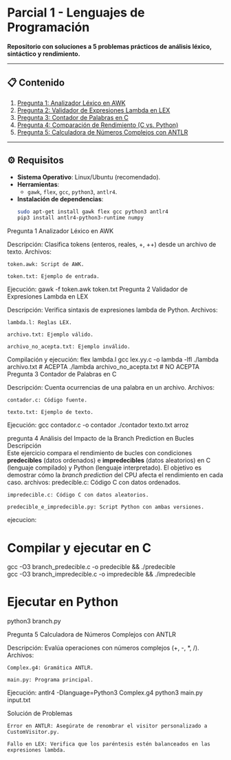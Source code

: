 # Parcial 1 - Lenguajes de Programación  
**Repositorio con soluciones a 5 problemas prácticos de análisis léxico, sintáctico y rendimiento.**

---

## 📋 Contenido  
1. [Pregunta 1: Analizador Léxico en AWK](#pregunta-1)  
2. [Pregunta 2: Validador de Expresiones Lambda en LEX](#pregunta-2)  
3. [Pregunta 3: Contador de Palabras en C](#pregunta-3)  
4. [Pregunta 4: Comparación de Rendimiento (C vs. Python)](#pregunta-4)  
5. [Pregunta 5: Calculadora de Números Complejos con ANTLR](#pregunta-5)  

---

## ⚙️ Requisitos  
- **Sistema Operativo**: Linux/Ubuntu (recomendado).  
- **Herramientas**:  
  - `gawk`, `flex`, `gcc`, `python3`, `antlr4`.  
- **Instalación de dependencias**:  
  ```bash
  sudo apt-get install gawk flex gcc python3 antlr4
  pip3 install antlr4-python3-runtime numpy
Pregunta 1
Analizador Léxico en AWK

Descripción: Clasifica tokens (enteros, reales, +, ++) desde un archivo de texto.
Archivos:

    token.awk: Script de AWK.

    token.txt: Ejemplo de entrada.

Ejecución:
gawk -f token.awk token.txt
Pregunta 2
Validador de Expresiones Lambda en LEX

Descripción: Verifica sintaxis de expresiones lambda de Python.
Archivos:

    lambda.l: Reglas LEX.

    archivo.txt: Ejemplo válido.

    archivo_no_acepta.txt: Ejemplo inválido.

Compilación y ejecución:
flex lambda.l
gcc lex.yy.c -o lambda -lfl
./lambda archivo.txt          # ACEPTA
./lambda archivo_no_acepta.txt # NO ACEPTA
Pregunta 3
Contador de Palabras en C

Descripción: Cuenta ocurrencias de una palabra en un archivo.
Archivos:

    contador.c: Código fuente.

    texto.txt: Ejemplo de texto.

Ejecución:
gcc contador.c -o contador
./contador texto.txt arroz

pregunta 4
Análisis del Impacto de la Branch Prediction en Bucles
Descripción  
Este ejercicio compara el rendimiento de bucles con condiciones **predecibles** (datos ordenados) e **impredecibles** (datos aleatorios) en C (lenguaje compilado) y Python (lenguaje interpretado). El objetivo es demostrar cómo la *branch prediction* del CPU afecta el rendimiento en cada caso.
archivos:
    predecible.c: Código C con datos ordenados.

    impredecible.c: Código C con datos aleatorios.

    predecible_e_impredecible.py: Script Python con ambas versiones.
ejecucion:
# Compilar y ejecutar en C  
gcc -O3 branch_predecible.c -o predecible && ./predecible  
gcc -O3 branch_impredecible.c -o impredecible && ./impredecible  

# Ejecutar en Python  
python3 branch.py  

Pregunta 5
Calculadora de Números Complejos con ANTLR

Descripción: Evalúa operaciones con números complejos (+, -, *, /).
Archivos:

    Complex.g4: Gramática ANTLR.

    main.py: Programa principal.

Ejecución:
antlr4 -Dlanguage=Python3 Complex.g4
python3 main.py input.txt

Solución de Problemas

    Error en ANTLR: Asegúrate de renombrar el visitor personalizado a CustomVisitor.py.

    Fallo en LEX: Verifica que los paréntesis estén balanceados en las expresiones lambda.
